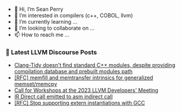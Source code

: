 - 👋 Hi, I’m Sean Perry
- 👀 I’m interested in compilers (c++, COBOL, llvm)
- 🌱 I’m currently learning ...
- 💞️ I’m looking to collaborate on ...
- 📫 How to reach me ...

<!---
s66perry/s66perry is a ✨ special ✨ repository because its `README.md` (this file) appears on your GitHub profile.
You can click the Preview link to take a look at your changes.
--->
### 📕 Latest LLVM Discourse Posts

<!-- DISCOURSE-LLVM:START -->
- [Clang-Tidy doesn&#39;t find standard C++ modules, despite providing compilation database and prebuilt modules path](https://discourse.llvm.org/t/clang-tidy-doesnt-find-standard-c-modules-despite-providing-compilation-database-and-prebuilt-modules-path/71326#post_10)
- [[RFC] memfill and memtransfer intrinsics for generalized memset/memcpy](https://discourse.llvm.org/t/rfc-memfill-and-memtransfer-intrinsics-for-generalized-memset-memcpy/71440#post_11)
- [Call for Workshops at the 2023 LLVM Developers&#39; Meeting](https://discourse.llvm.org/t/call-for-workshops-at-the-2023-llvm-developers-meeting/71335#post_5)
- [IR Direct call emitted to asm indirect call](https://discourse.llvm.org/t/ir-direct-call-emitted-to-asm-indirect-call/71422#post_4)
- [[RFC] Stop supporting extern instantiations with GCC](https://discourse.llvm.org/t/rfc-stop-supporting-extern-instantiations-with-gcc/71277#post_19)
<!-- DISCOURSE-LLVM:END -->

